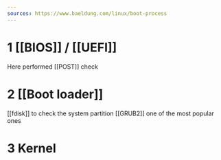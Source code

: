 ```yaml
---
sources: https://www.baeldung.com/linux/boot-process
---
```

# 1 [[BIOS]] / [[UEFI]]
Here performed [[POST]] check

# 2 [[Boot loader]]
[[fdisk]] to check the system partition
[[GRUB2]] one of the most popular ones

# 3 Kernel